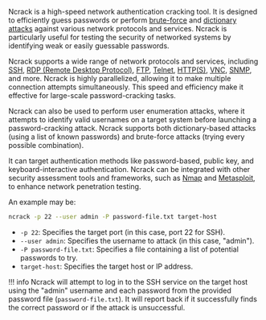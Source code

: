 Ncrack is a high-speed network authentication cracking tool. It is designed to efficiently guess passwords or perform [brute-force]() and [dictionary attacks]() against various network protocols and services. Ncrack is particularly useful for testing the security of networked systems by identifying weak or easily guessable passwords.

Ncrack supports a wide range of network protocols and services, including [SSH](), [RDP (Remote Desktop Protocol)](), [FTP](), [Telnet](), [HTTP(S)](), [VNC](), [SNMP](), and more. Ncrack is highly parallelized, allowing it to make multiple connection attempts simultaneously. This speed and efficiency make it effective for large-scale password-cracking tasks.

Ncrack can also be used to perform user enumeration attacks, where it attempts to identify valid usernames on a target system before launching a password-cracking attack. Ncrack supports both dictionary-based attacks (using a list of known passwords) and brute-force attacks (trying every possible combination).

It can target authentication methods like password-based, public key, and keyboard-interactive authentication. Ncrack can be integrated with other security assessment tools and frameworks, such as [Nmap]() and [Metasploit](), to enhance network penetration testing.

An example may be:

```bash
ncrack -p 22 --user admin -P password-file.txt target-host
```

- `-p 22`: Specifies the target port (in this case, port 22 for SSH).
- `--user admin`: Specifies the username to attack (in this case, "admin").
- `-P password-file.txt`: Specifies a file containing a list of potential passwords to try.
- `target-host`: Specifies the target host or IP address.

!!! info
    Ncrack will attempt to log in to the SSH service on the target host using the "admin" username and each password from the provided password file (`password-file.txt`). It will report back if it successfully finds the correct password or if the attack is unsuccessful.


